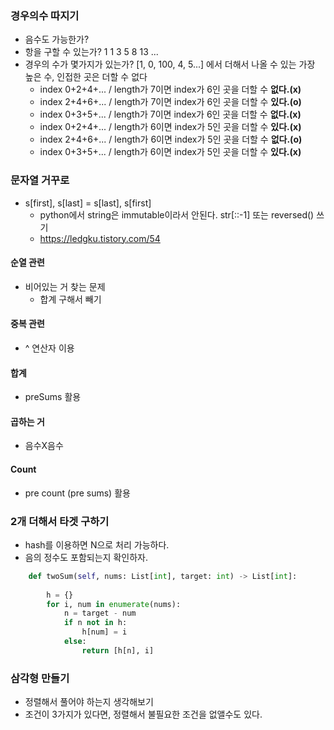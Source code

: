 
### 경우의수 따지기

- 음수도 가능한가?
- 항을 구할 수 있는가? 1 1 3 5 8 13 ...
- 경우의 수가 몇가지가 있는가? [1, 0, 100, 4, 5...] 에서 더해서 나올 수 있는 가장 높은 수, 인접한 곳은 더할 수 없다
  - index 0+2+4+... / length가 7이면 index가 6인 곳을 더할 수 **없다.(x)**
  - index 2+4+6+... / length가 7이면 index가 6인 곳을 더할 수 **있다.(o)**
  - index 0+3+5+... / length가 7이면 index가 6인 곳을 더할 수 **없다.(x)**
  - index 0+2+4+... / length가 6이면 index가 5인 곳을 더할 수 **있다.(x)**
  - index 2+4+6+... / length가 6이면 index가 5인 곳을 더할 수 **없다.(o)**
  - index 0+3+5+... / length가 6이면 index가 5인 곳을 더할 수 **있다.(x)**



### 문자열 거꾸로

- s[first], s[last] = s[last], s[first]
  - python에서 string은 immutable이라서 안된다. str[::-1] 또는 reversed() 쓰기
  - https://ledgku.tistory.com/54

#### 순열 관련

- 비어있는 거 찾는 문제
  - 합계 구해서 빼기

#### 중복 관련

- ^ 연산자 이용


#### 합계

- preSums 활용


#### 곱하는 거

- 음수X음수


#### Count

- pre count (pre sums) 활용

### 2개 더해서 타겟 구하기

- hash를 이용하면 N으로 처리 가능하다.
- 음의 정수도 포함되는지 확인하자.

```python
    def twoSum(self, nums: List[int], target: int) -> List[int]:
        
        h = {}
        for i, num in enumerate(nums):
            n = target - num
            if n not in h:
                h[num] = i
            else:
                return [h[n], i]
```


### 삼각형 만들기

- 정렬해서 풀어야 하는지 생각해보기
- 조건이 3가지가 있다면, 정렬해서 불필요한 조건을 없앨수도 있다.
